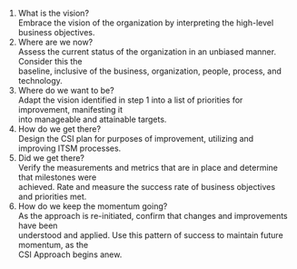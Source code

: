 1) What is the vision?  
Embrace the vision of the organization by interpreting the high-level business objectives.  
2) Where are we now?  
Assess the current status of the organization in an unbiased manner. Consider this the  
baseline, inclusive of the business, organization, people, process, and technology.  
3) Where do we want to be?  
Adapt the vision identified in step 1 into a list of priorities for improvement, manifesting it  
into manageable and attainable targets.  
4) How do we get there?  
Design the CSI plan for purposes of improvement, utilizing and improving ITSM processes.  
5) Did we get there?  
Verify the measurements and metrics that are in place and determine that milestones were  
achieved. Rate and measure the success rate of business objectives and priorities met.  
6) How do we keep the momentum going?  
As the approach is re-initiated, confirm that changes and improvements have been  
understood and applied. Use this pattern of success to maintain future momentum, as the  
CSI Approach begins anew.